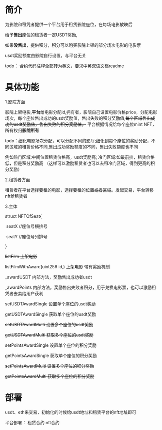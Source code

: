 # 简介

为影院和租凭者提供一个平台用于租赁影院座位，在每场电影放映后

给予**售出**座位的租赁者一定USDT奖励,

如果**没售出**，提供积分，积分可以购买影院上架的部分场次电影的电影票



usdt奖励额度由影院自行设置，与平台无关



todo：   合约代码注释全部转为英文，要求中英双语文档readme

# 具体功能

1.影院方面

影院上架电影,**平台**给电影分配id,拥有者，影院自己设置电影价格price，分配电影场次，每个座位售出成功的usdt奖励值，售出失败的积分奖励值,~~每个区域售出成功的usdt奖励值，售出失败的积分奖励值。~~    平台根据情况给每个座位mint NFT，所有权归**影院所有**





todo：细化电影场次分配，可以分配不同的影厅;细化到每个座位的奖励分配，不同区域的租赁价格不同,售出成功奖励额度的不同，售出失败额度也不同

例如热门区域:中间位置租赁价格高，usdt奖励高;  冷门区域:如最前排，租赁价格低，但是积分奖励高      （这样可以激励租赁者也可以去租冷门区域，得到更高的积分奖励）



2.租赁者方面

租赁者在平台选择要租的电影，选择要租的位置~~或者区域~~。发起交易，平台转移nft给租赁者



3.主体

struct    NFTOfSeat{

​	seatX 				//座位号横排号

​        seatY 				//座位号列排号

}







~~listFilm				上架电影~~

listFilmWithAward(uint256 id,)	    上架电影 带有奖励机制



_awardUSDT			内部方法，奖励售出成功者usdt

_awardPoints		      内部方法，奖励售出失败者积分，用于兑换电影票，也可以激励租凭者去卖给用户获利



setUSDTAwardSingle		   设置单个座位的usdt奖励

getUSDTAwardSingle	           获取单个座位的usdt奖励

~~setUSDTAwardMulti		    设置多个座位的usdt奖励~~

~~getUSDTAwardMulti	            获取多个座位的usdt奖励~~

setPointsAwardSingle		 设置单个座位的积分奖励

getPointsAwardSingle		 获取单个座位的积分奖励

~~setPointsAwardMulti		  设置多个座位的积分奖励~~

~~getPointsAwardMulti		 获取多个座位的积分奖励~~







# 部署

usdt、eth来交易，初始化的时候给usdt地址和租赁平台的nft地址即可

平台部署：  租赁合约   nft合约
